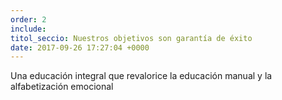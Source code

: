 ```yaml
---
order: 2
include: 
titol_seccio: Nuestros objetivos son garantía de éxito
date: 2017-09-26 17:27:04 +0000
---
```

Una educación integral que revalorice la educación manual y la alfabetización emocional
